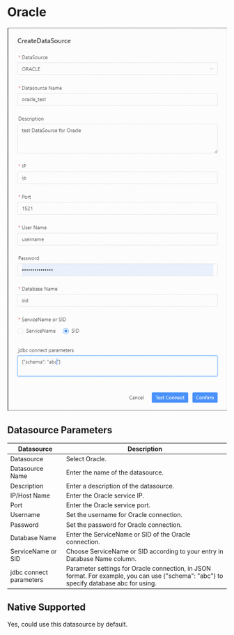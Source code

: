 # Oracle

![oracle](../../../../img/new_ui/dev/datasource/oracle.png)

## Datasource Parameters

|     **Datasource**      |                                                             **Description**                                                             |
|-------------------------|-----------------------------------------------------------------------------------------------------------------------------------------|
| Datasource              | Select Oracle.                                                                                                                          |
| Datasource Name         | Enter the name of the datasource.                                                                                                       |
| Description             | Enter a description of the datasource.                                                                                                  |
| IP/Host Name            | Enter the Oracle service IP.                                                                                                            |
| Port                    | Enter the Oracle service port.                                                                                                          |
| Username                | Set the username for Oracle connection.                                                                                                 |
| Password                | Set the password for Oracle connection.                                                                                                 |
| Database Name           | Enter the ServiceName or SID of the Oracle connection.                                                                                  |
| ServiceName or SID      | Choose ServiceName or SID according to your entry in Database Name column.                                                              |
| jdbc connect parameters | Parameter settings for Oracle connection, in JSON format. For example, you can use {"schema": "abc"} to specify database abc for using. |

## Native Supported

Yes, could use this datasource by default.
